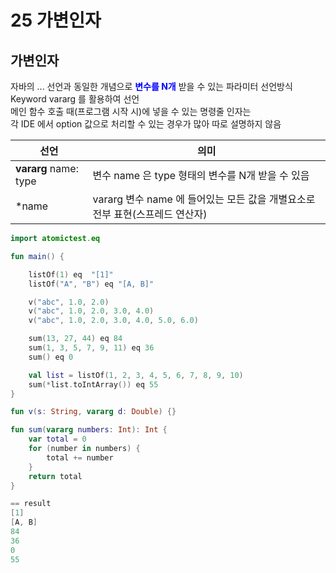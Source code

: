 # 25 가변인자

## 가변인자
자바의 ... 선언과 동일한 개념으로 <span style="color:blue;"><b>변수를 N개</b></span> 받을 수 있는 파라미터 선언방식  
Keyword vararg 를 활용하여 선언  
메인 함수 호출 때(프로그램 시작 시)에 넣을 수 있는 명령줄 인자는  
각 IDE 에서 option 값으로 처리할 수 있는 경우가 많아 따로 설명하지 않음

|선언| 의미                                                |
|--|---------------------------------------------------|
|<b>vararg</b> name: type | 변수 name 은 type 형태의 변수를 N개 받을 수 있음                 |
|*name | vararg 변수 name 에 들어있는 모든 값을 개별요소로 전부 표현(스프레드 연산자) |

```kotlin
import atomictest.eq

fun main() {

    listOf(1) eq  "[1]"
    listOf("A", "B") eq "[A, B]"

    v("abc", 1.0, 2.0)
    v("abc", 1.0, 2.0, 3.0, 4.0)
    v("abc", 1.0, 2.0, 3.0, 4.0, 5.0, 6.0)

    sum(13, 27, 44) eq 84
    sum(1, 3, 5, 7, 9, 11) eq 36
    sum() eq 0

    val list = listOf(1, 2, 3, 4, 5, 6, 7, 8, 9, 10)
    sum(*list.toIntArray()) eq 55
}

fun v(s: String, vararg d: Double) {}

fun sum(vararg numbers: Int): Int {
    var total = 0
    for (number in numbers) {
        total += number
    }
    return total
}

== result
[1]
[A, B]
84
36
0
55
```